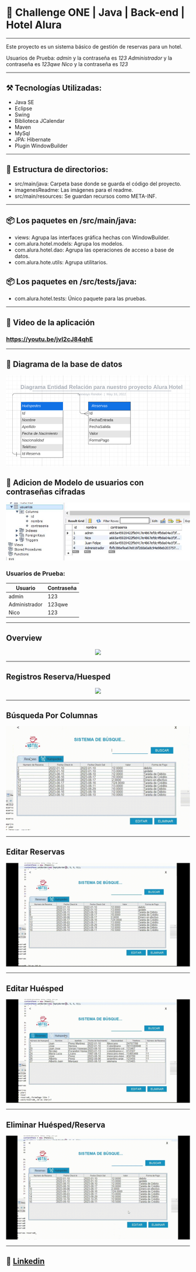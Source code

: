 # 🏅 Challenge ONE | Java | Back-end | Hotel Alura

---

Este proyecto es un sistema básico de gestión de reservas para un hotel.

Usuarios de Prueba:
*admin* y la contraseña es *123*
*Administrador* y la contraseña es *123qwe*
*Nico* y la contraseña es *123*

---
## ⚒ Tecnologías Utilizadas:


- Java SE
- Eclipse
- Swing
- Biblioteca JCalendar
- Maven
- MySql
- JPA: Hibernate
- Plugin WindowBuilder

---

## 📁 Estructura de directorios:
- src/main/java: Carpeta base donde se guarda el código del proyecto.
- imagenesReadme:  Las imágenes para el readme.
- src/main/resources: Se guardan recursos como META-INF.

---

## 📦 Los paquetes en /src/main/java:
- views:  Agrupa las interfaces gráfica hechas con WindowBuilder.
- com.alura.hotel.models: Agrupa los modelos.
- com.alura.hotel.dao:  Agrupa las operaciones de acceso a base de datos.
- com.alura.hote.utils: Agrupa utilitarios.

## 📦 Los paquetes en /src/tests/java:
- com.alura.hotel.tests: Único paquete para las pruebas.

---

## 🎥 Video de la aplicación
###  https://youtu.be/jvI2cJ84qhE

---

## 💾 Diagrama de la base de datos

<p align="center">
<img  src="imagesReadme/entidad-relacion-hotel-alura.png">
</p>

## 💾  Adicion de Modelo de usuarios con contraseñas cifradas


<p align="center">
<img src="imagesReadme/UauriosModel.JPG">
</p>

### Usuarios de Prueba:


| Usuario            | Contraseña               |
| -------------------|--------------------------|
| admin              |           123            |
| Administrador      |           123qwe         |
| Nico               |           123            |



---

##  Overview
<p align="center">
<img  src="imagesReadme/HotelAlura30seg.gif">
</p>

---

## Registros Reserva/Huesped

<p align="center">
<img src="imagesReadme/Reservas-30-seg.gif">
</p>

---

## Búsqueda Por Columnas

<p align="center">
<img src="imagesReadme/Filtros30seg.gif">
</p>

---

## Editar Reservas

<p align="center">
<img src="imagesReadme/Reservas-Edit.gif">
</p>

---

## Editar Huésped
<p align="center">
<img src="imagesReadme/Huespedes-Edit.gif">
</p>

---

## Eliminar Huésped/Reserva
<p align="center">
<img src="imagesReadme/Delete.gif">
</p>

---

## 💼  [Linkedin](https://www.linkedin.com/in/nicolas-escandon/)
